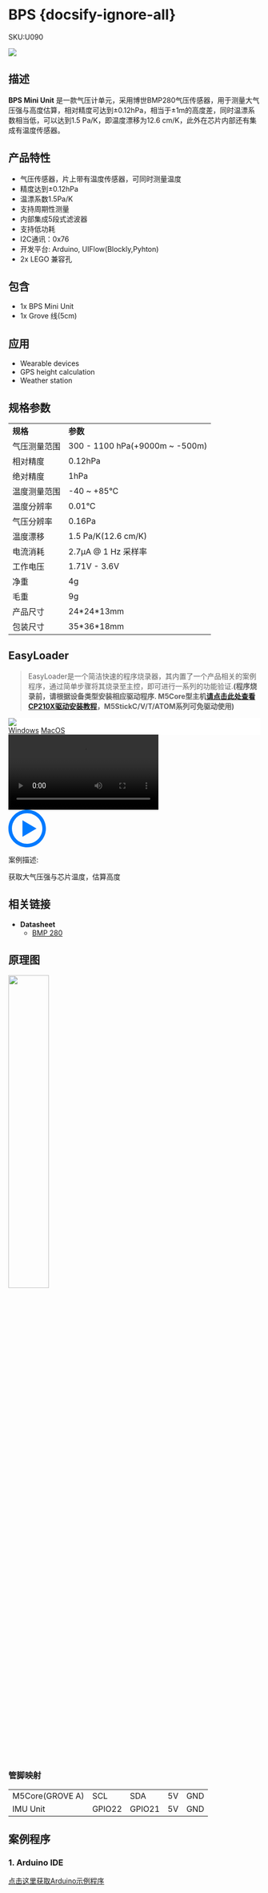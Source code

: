 # BPS {docsify-ignore-all}

<el-tag effect="plain">SKU:U090</el-tag>

<div class="product_pic"><img src="assets/img/product_pics/unit/bps/bps.webp">

## 描述

**BPS Mini Unit** 是一款气压计单元，采用博世BMP280气压传感器，用于测量大气压强与高度估算，相对精度可达到±0.12hPa，相当于±1m的高度差，同时温漂系数相当低，可以达到1.5 Pa/K，即温度漂移为12.6 cm/K，此外在芯片内部还有集成有温度传感器。

## 产品特性

- 气压传感器，片上带有温度传感器，可同时测量温度
- 精度达到±0.12hPa
- 温漂系数1.5Pa/K
- 支持周期性测量
- 内部集成5段式滤波器
- 支持低功耗
- I2C通讯：0x76
- 开发平台: Arduino, UIFlow(Blockly,Pyhton)
- 2x LEGO 兼容孔

## 包含

- 1x BPS Mini Unit
- 1x Grove 线(5cm)

## 应用

- Wearable devices
- GPS height calculation
- Weather station

## 规格参数

<table>
   <tr style="font-weight:bold">
      <td>规格</td>
      <td>参数</td>
   </tr>
   <tr>
      <td>气压测量范围</td>
      <td>300 - 1100 hPa(+9000m ~ -500m)</td>
   </tr>
   <tr>
      <td>相对精度</td>
      <td>0.12hPa</td>
   </tr>
   <tr>
      <td>绝对精度</td>
      <td>1hPa</td>
   </tr>
   <tr>
      <td>温度测量范围</td>
      <td>-40 ~ +85°C</td>
   </tr>
   <tr>
      <td>温度分辨率</td>
      <td>0.01°C</td>
   </tr>
   <tr>
      <td>气压分辨率</td>
      <td>0.16Pa</td>
   </tr>
   <tr>
      <td>温度漂移</td>
      <td>1.5 Pa/K(12.6 cm/K)</td>
   </tr>
   <tr>
      <td>电流消耗</td>
      <td>2.7μA @ 1 Hz 采样率</td>
   </tr>
   <tr>
      <td>工作电压</td>
      <td>1.71V - 3.6V</td>
   </tr>
   <tr>
   <td>净重</td>
      <td>4g</td>
   </tr>
   <tr>
      <td>毛重</td>
      <td>9g</td>
   </tr>
   <tr>
      <td>产品尺寸</td>
      <td>24*24*13mm</td>
   </tr>
   <tr>
      <td>包装尺寸</td>
      <td>35*36*18mm</td>
   </tr>
 </table>

## EasyLoader

>EasyLoader是一个简洁快速的程序烧录器，其内置了一个产品相关的案例程序，通过简单步骤将其烧录至主控，即可进行一系列的功能验证.**(程序烧录前，请根据设备类型安装相应驱动程序. M5Core型主机[请点击此处查看CP210X驱动安装教程](zh_CN/arduino/arduino_development?id=安装串口驱动)，M5StickC/V/T/ATOM系列可免驱动使用)**

<div class="easyloader-box">
    <div style="background-color:white;">
        <div><img src="https://m5stack.oss-cn-shenzhen.aliyuncs.com/image/easyloader_intro.webp"></div>
        <div class="easyloader-btn">
            <a href="https://m5stack.oss-cn-shenzhen.aliyuncs.com/EasyLoader/Windows/UNIT/For%20M5Core/EasyLoader_BPS_Unit_With_M5Core.exe">Windows</a>
            <a href="https://m5stack.oss-cn-shenzhen.aliyuncs.com/EasyLoader/MacOS/UNIT/EasyLoader_BPS_Unit_For_M5Core_.dmg">MacOS</a>
        </div>
    </div>
    <div>
        <video id="example_video" controls>
            <source src="https://m5stack.oss-cn-shenzhen.aliyuncs.com/video/Product_example_video/Unit/BPS.mp4">
        </video>
        <div class="easyloader-mask">
        <a>
            <svg id="play-btn" t="1583228776634" class="icon" viewBox="0 0 1024 1024" version="1.1" xmlns="http://www.w3.org/2000/svg" p-id="4152" width="75" height="75"><path d="M512 0C229.216 0 0 229.216 0 512s229.216 512 512 512 512-229.216 512-512S794.784 0 512 0z m0 928C282.24 928 96 741.76 96 512S282.24 96 512 96s416 186.24 416 416-186.24 416-416 416zM384 288l384 224-384 224z" p-id="4153" fill="#007aff"></path></svg></a>
            <p>案例描述:</p>
            <p>获取大气压强与芯片温度，估算高度</p>
        </div>
    </div>
</div>

## 相关链接

-  **Datasheet** 
    - [BMP 280](https://m5stack.oss-cn-shenzhen.aliyuncs.com/resource/docs/datasheet/hat/BMP280-DS001-11_en.pdf)

## 原理图

<img src="assets/img/product_pics/unit/bps/bps_sch.webp" width="40%">

### 管脚映射

<table>
 <tr><td>M5Core(GROVE A)</td><td>SCL</td><td>SDA</td><td>5V</td><td>GND</td></tr>
 <tr><td>IMU Unit</td><td>GPIO22</td><td>GPIO21</td><td>5V</td><td>GND</td></tr>
</table>

## 案例程序

### 1. Arduino IDE

[点击这里获取Arduino示例程序](https://github.com/m5stack/M5-ProductExampleCodes/tree/master/Unit/BPS_Unit)

<script>

   var purchase_link = '';

   anchor_search(purchase_link);
   scrollFunc();

</script>